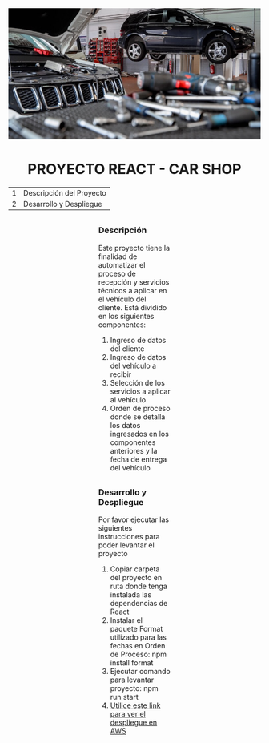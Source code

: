 <div align="center">
    <img src="src/taller.jpeg">
</div>

<div align="center">
    <H1>PROYECTO REACT - CAR SHOP</H1>
    <table>
        <tbody>
            <tr>
                <td>1</td>
                <td>Descripción del Proyecto</td>
            </tr>
            <tr>
                <td>2</td>
                <td>Desarrollo y Despliegue</td>
            </tr>	
        </tbody>
    </table> 
</div>

<div STYLE="margin:30px 180px">
    <H3>Descripción</H3>
    <p>
        Este proyecto tiene la finalidad de automatizar el proceso de recepción y servicios técnicos a aplicar en 
        el vehículo del cliente. Está dividido en los siguientes componentes:
    </p>
    <ol>
        <li>Ingreso de datos del cliente</li> 
        <li>Ingreso de datos del vehículo a recibir</li>    
        <li>Selección de los servicios a aplicar al vehículo</li>                
        <li>Orden de proceso donde se detalla los datos ingresados en los componentes anteriores y la fecha de entrega
            del vehículo</li>            
    </ol>
</div>

<div STYLE="margin:30px 180px">
    <H3>Desarrollo y Despliegue</H3>
    <p>
        Por favor ejecutar las siguientes instrucciones para poder levantar el proyecto
    </p>
    <ol>
        <li>Copiar carpeta del proyecto en ruta donde tenga instalada las dependencias de React</li>
        <li>Instalar el paquete Format utilizado para las fechas en Orden de Proceso: npm install format</li>
        <li>Ejecutar comando para levantar proyecto: npm run start</li>                 
        <li><a href="http://carshopcortiz.s3-website-us-east-1.amazonaws.com">Utilice este link para ver el despliegue en AWS</a></td> </li>            
    </ol>
</div>
